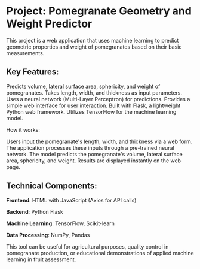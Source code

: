 # Project: Pomegranate Geometry and Weight Predictor #
This project is a web application that uses machine learning to predict geometric properties and weight of pomegranates based on their basic measurements.

## Key Features:

Predicts volume, lateral surface area, sphericity, and weight of pomegranates.
Takes length, width, and thickness as input parameters.
Uses a neural network (Multi-Layer Perceptron) for predictions.
Provides a simple web interface for user interaction.
Built with Flask, a lightweight Python web framework.
Utilizes TensorFlow for the machine learning model.

How it works:

Users input the pomegranate's length, width, and thickness via a web form.
The application processes these inputs through a pre-trained neural network.
The model predicts the pomegranate's volume, lateral surface area, sphericity, and weight.
Results are displayed instantly on the web page.

## Technical Components: 

**Frontend**: HTML with JavaScript (Axios for API calls)




**Backend**: Python Flask





**Machine Learning**: TensorFlow, Scikit-learn






**Data Processing**: NumPy, Pandas

This tool can be useful for agricultural purposes, quality control in pomegranate production, or educational demonstrations of applied machine learning in fruit assessment.
